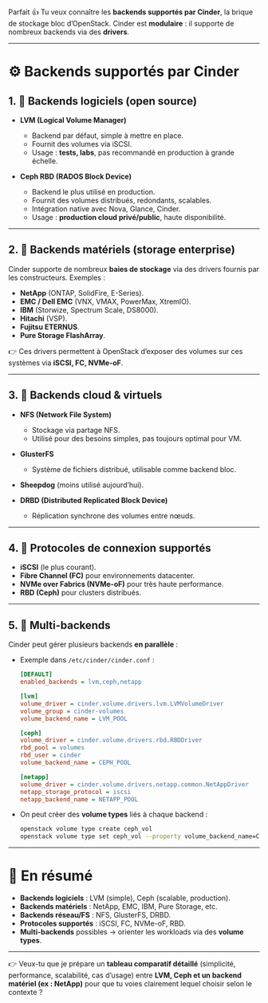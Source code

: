 Parfait 👍 Tu veux connaître les **backends supportés par Cinder**, la brique de stockage bloc d’OpenStack.
Cinder est **modulaire** : il supporte de nombreux backends via des **drivers**.

---

# ⚙️ Backends supportés par Cinder

## 1. 🔹 Backends logiciels (open source)

* **LVM (Logical Volume Manager)**

  * Backend par défaut, simple à mettre en place.
  * Fournit des volumes via iSCSI.
  * Usage : **tests, labs**, pas recommandé en production à grande échelle.

* **Ceph RBD (RADOS Block Device)**

  * Backend le plus utilisé en production.
  * Fournit des volumes distribués, redondants, scalables.
  * Intégration native avec Nova, Glance, Cinder.
  * Usage : **production cloud privé/public**, haute disponibilité.

---

## 2. 🔹 Backends matériels (storage enterprise)

Cinder supporte de nombreux **baies de stockage** via des drivers fournis par les constructeurs.
Exemples :

* **NetApp** (ONTAP, SolidFire, E-Series).
* **EMC / Dell EMC** (VNX, VMAX, PowerMax, XtremIO).
* **IBM** (Storwize, Spectrum Scale, DS8000).
* **Hitachi** (VSP).
* **Fujitsu ETERNUS**.
* **Pure Storage FlashArray**.

👉 Ces drivers permettent à OpenStack d’exposer des volumes sur ces systèmes via **iSCSI, FC, NVMe-oF**.

---

## 3. 🔹 Backends cloud & virtuels

* **NFS (Network File System)**

  * Stockage via partage NFS.
  * Utilisé pour des besoins simples, pas toujours optimal pour VM.

* **GlusterFS**

  * Système de fichiers distribué, utilisable comme backend bloc.

* **Sheepdog** (moins utilisé aujourd’hui).

* **DRBD (Distributed Replicated Block Device)**

  * Réplication synchrone des volumes entre nœuds.

---

## 4. 🔹 Protocoles de connexion supportés

* **iSCSI** (le plus courant).
* **Fibre Channel (FC)** pour environnements datacenter.
* **NVMe over Fabrics (NVMe-oF)** pour très haute performance.
* **RBD (Ceph)** pour clusters distribués.

---

## 5. 🔹 Multi-backends

Cinder peut gérer plusieurs backends **en parallèle** :

* Exemple dans `/etc/cinder/cinder.conf` :

  ```ini
  [DEFAULT]
  enabled_backends = lvm,ceph,netapp

  [lvm]
  volume_driver = cinder.volume.drivers.lvm.LVMVolumeDriver
  volume_group = cinder-volumes
  volume_backend_name = LVM_POOL

  [ceph]
  volume_driver = cinder.volume.drivers.rbd.RBDDriver
  rbd_pool = volumes
  rbd_user = cinder
  volume_backend_name = CEPH_POOL

  [netapp]
  volume_driver = cinder.volume.drivers.netapp.common.NetAppDriver
  netapp_storage_protocol = iscsi
  netapp_backend_name = NETAPP_POOL
  ```
* On peut créer des **volume types** liés à chaque backend :

  ```bash
  openstack volume type create ceph_vol
  openstack volume type set ceph_vol --property volume_backend_name=CEPH_POOL
  ```

---

# 📌 En résumé

* **Backends logiciels** : LVM (simple), Ceph (scalable, production).
* **Backends matériels** : NetApp, EMC, IBM, Pure Storage, etc.
* **Backends réseau/FS** : NFS, GlusterFS, DRBD.
* **Protocoles supportés** : iSCSI, FC, NVMe-oF, RBD.
* **Multi-backends** possibles → orienter les workloads via des **volume types**.

---

👉 Veux-tu que je prépare un **tableau comparatif détaillé** (simplicité, performance, scalabilité, cas d’usage) entre **LVM, Ceph et un backend matériel (ex : NetApp)** pour que tu voies clairement lequel choisir selon le contexte ?
